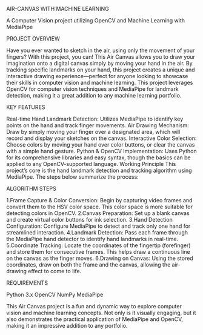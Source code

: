AIR-CANVAS WITH MACHINE LEARNING

A Computer Vision project utilizing OpenCV and Machine Learning with MediaPipe

PROJECT OVERVIEW

Have you ever wanted to sketch in the air, using only the movement of your fingers? With this project, you can! This Air Canvas allows you to draw your imagination onto a digital canvas simply by moving your hand in the air. By tracking specific landmarks on your hand, this project creates a unique and interactive drawing experience—perfect for anyone looking to showcase their skills in computer vision and machine learning.
This project leverages OpenCV for computer vision techniques and MediaPipe for landmark detection, making it a great addition to any machine learning portfolio.

KEY FEATURES

Real-time Hand Landmark Detection: Utilizes MediaPipe to identify key points on the hand and track finger movements.
Air Drawing Mechanism: Draw by simply moving your finger over a designated area, which will record and display your sketches on the canvas.
Interactive Color Selection: Choose colors by moving your hand over color buttons, or clear the canvas with a simple hand gesture.
Python & OpenCV Implementation: Uses Python for its comprehensive libraries and easy syntax, though the basics can be applied to any OpenCV-supported language.
Working Principle
This project’s core is the hand landmark detection and tracking algorithm using MediaPipe. The steps below summarize the process:

ALGORITHM STEPS

1.Frame Capture & Color Conversion: Begin by capturing video frames and convert them to the HSV color space. This color space is more suitable for detecting colors in OpenCV.
2.Canvas Preparation: Set up a blank canvas and create virtual color buttons for ink selection.
3.Hand Detection Configuration: Configure MediaPipe to detect and track only one hand for streamlined interaction.
4.Landmark Detection: Pass each frame through the MediaPipe hand detector to identify hand landmarks in real-time.
5.Coordinate Tracking: Locate the coordinates of the fingertip (forefinger) and store them for consecutive frames. This helps draw a continuous line on the canvas as the finger moves.
6.Drawing on Canvas: Using the stored coordinates, draw on both the frame and the canvas, allowing the air-drawing effect to come to life.

REQUIREMENTS

Python 3.x
OpenCV
NumPy
MediaPipe

This Air Canvas project is a fun and dynamic way to explore computer vision and machine learning concepts. Not only is it visually engaging, but it also demonstrates the practical application of MediaPipe and OpenCV, making it an impressive addition to any portfolio.
